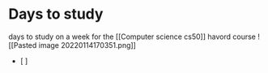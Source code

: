 # Days to study
days to study on a week  for the [[Computer science cs50]] havord course
![[Pasted image 20220114170351.png]]
- [ ] 